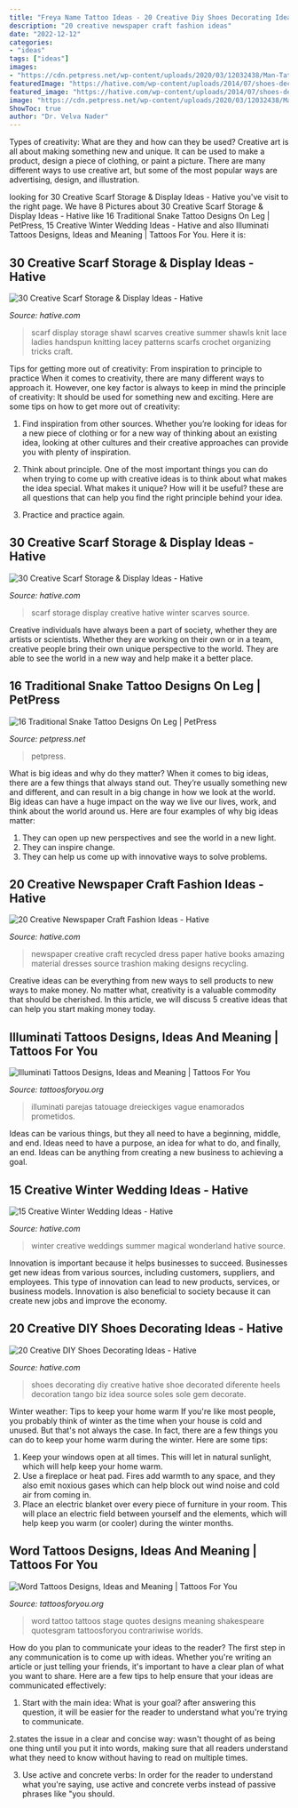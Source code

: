 ```yaml
---
title: "Freya Name Tattoo Ideas - 20 Creative Diy Shoes Decorating Ideas"
description: "20 creative newspaper craft fashion ideas"
date: "2022-12-12"
categories:
- "ideas"
tags: ["ideas"]
images:
- "https://cdn.petpress.net/wp-content/uploads/2020/03/12032438/Man-Tattoo-snake-on-leg-768x1024.jpg"
featuredImage: "https://hative.com/wp-content/uploads/2014/07/shoes-decorating-ideas/8-shoes-decorating-ideas.jpg"
featured_image: "https://hative.com/wp-content/uploads/2014/07/shoes-decorating-ideas/8-shoes-decorating-ideas.jpg"
image: "https://cdn.petpress.net/wp-content/uploads/2020/03/12032438/Man-Tattoo-snake-on-leg-768x1024.jpg"
ShowToc: true
author: "Dr. Velva Nader"
---
```



Types of creativity: What are they and how can they be used?
Creative art is all about making something new and unique. It can be used to make a product, design a piece of clothing, or paint a picture. There are many different ways to use creative art, but some of the most popular ways are advertising, design, and illustration.

	

		
looking for 30 Creative Scarf Storage &amp; Display Ideas - Hative you've visit to the right page. We have 8 Pictures about 30 Creative Scarf Storage &amp; Display Ideas - Hative like 16 Traditional Snake Tattoo Designs On Leg | PetPress, 15 Creative Winter Wedding Ideas - Hative and also Illuminati Tattoos Designs, Ideas and Meaning | Tattoos For You. Here it is:
		
    
## 30 Creative Scarf Storage &amp; Display Ideas - Hative

<img loading=lazy src="https://hative.com/wp-content/uploads/2015/03/scarf-storage-ideas/21-creative-scarf-storage-and-display-ideas.jpg" onerror="this.onerror=null;this.src='https://tse4.mm.bing.net/th?id=OIP.npvtAzNST_c6x7rgY7RB-gHaKS&amp;pid=15.1';" alt="30 Creative Scarf Storage &amp; Display Ideas - Hative">

_Source: hative.com_

>scarf display storage shawl scarves creative summer shawls knit lace ladies handspun knitting lacey patterns scarfs crochet organizing tricks craft. 

	

Tips for getting more out of creativity: From inspiration to principle to practice
When it comes to creativity, there are many different ways to approach it. However, one key factor is always to keep in mind the principle of creativity: It should be used for something new and exciting. Here are some tips on how to get more out of creativity:
1. Find inspiration from other sources. Whether you’re looking for ideas for a new piece of clothing or for a new way of thinking about an existing idea, looking at other cultures and their creative approaches can provide you with plenty of inspiration.

2. Think about principle. One of the most important things you can do when trying to come up with creative ideas is to think about what makes the idea special. What makes it unique? How will it be useful? these are all questions that can help you find the right principle behind your idea.

3. Practice and practice again.

    
## 30 Creative Scarf Storage &amp; Display Ideas - Hative

<img loading=lazy src="https://hative.com/wp-content/uploads/2015/03/scarf-storage-ideas/4-creative-scarf-storage-and-display-ideas.jpg" onerror="this.onerror=null;this.src='https://tse3.mm.bing.net/th?id=OIP.rnm8gfVyBMAJM-78RhnqxwHaJ4&amp;pid=15.1';" alt="30 Creative Scarf Storage &amp; Display Ideas - Hative">

_Source: hative.com_

>scarf storage display creative hative winter scarves source. 

	

Creative individuals have always been a part of society, whether they are artists or scientists. Whether they are working on their own or in a team, creative people bring their own unique perspective to the world. They are able to see the world in a new way and help make it a better place.

    
## 16 Traditional Snake Tattoo Designs On Leg | PetPress

<img loading=lazy src="https://cdn.petpress.net/wp-content/uploads/2020/03/12032438/Man-Tattoo-snake-on-leg-768x1024.jpg" onerror="this.onerror=null;this.src='https://tse2.mm.bing.net/th?id=OIP.kLdUJ83Ol6VCf12pCeK--AHaJ4&amp;pid=15.1';" alt="16 Traditional Snake Tattoo Designs On Leg | PetPress">

_Source: petpress.net_

>petpress. 

	

What is big ideas and why do they matter?
When it comes to big ideas, there are a few things that always stand out. They’re usually something new and different, and can result in a big change in how we look at the world. Big ideas can have a huge impact on the way we live our lives, work, and think about the world around us. Here are four examples of why big ideas matter: 
1. They can open up new perspectives and see the world in a new light.
2. They can inspire change.
3. They can help us come up with innovative ways to solve problems.

    
## 20 Creative Newspaper Craft Fashion Ideas - Hative

<img loading=lazy src="http://hative.com/wp-content/uploads/2014/10/newspaper-craft-fashion-ideas/2-creative-newspaper-craft-fashion-ideas.jpg" onerror="this.onerror=null;this.src='https://tse1.mm.bing.net/th?id=OIP.YABbSnoEV65VXtfJJdaXAgHaKv&amp;pid=15.1';" alt="20 Creative Newspaper Craft Fashion Ideas - Hative">

_Source: hative.com_

>newspaper creative craft recycled dress paper hative books amazing material dresses source trashion making designs recycling. 

	

Creative ideas can be everything from new ways to sell products to new ways to make money. No matter what, creativity is a valuable commodity that should be cherished. In this article, we will discuss 5 creative ideas that can help you start making money today.

    
## Illuminati Tattoos Designs, Ideas And Meaning | Tattoos For You

<img loading=lazy src="https://www.tattoosforyou.org/wp-content/uploads/2013/11/Illuminati-Eye-Tattoos-682x1024.jpg" onerror="this.onerror=null;this.src='https://tse1.mm.bing.net/th?id=OIP.WbneJ6wQ1wKMr-grEXCufwHaLH&amp;pid=15.1';" alt="Illuminati Tattoos Designs, Ideas and Meaning | Tattoos For You">

_Source: tattoosforyou.org_

>illuminati parejas tatouage dreieckiges vague enamorados prometidos. 

	

Ideas can be various things, but they all need to have a beginning, middle, and end. Ideas need to have a purpose, an idea for what to do, and finally, an end. Ideas can be anything from creating a new business to achieving a goal.

    
## 15 Creative Winter Wedding Ideas - Hative

<img loading=lazy src="https://hative.com/wp-content/uploads/2014/11/winter-wedding-ideas/3-creative-winter-wedding-ideas.jpg" onerror="this.onerror=null;this.src='https://tse3.mm.bing.net/th?id=OIP.DbMGoGUX-h8yTCMJ_SwoiwHaLH&amp;pid=15.1';" alt="15 Creative Winter Wedding Ideas - Hative">

_Source: hative.com_

>winter creative weddings summer magical wonderland hative source. 

	

Innovation is important because it helps businesses to succeed. Businesses get new ideas from various sources, including customers, suppliers, and employees. This type of innovation can lead to new products, services, or business models. Innovation is also beneficial to society because it can create new jobs and improve the economy.

    
## 20 Creative DIY Shoes Decorating Ideas - Hative

<img loading=lazy src="https://hative.com/wp-content/uploads/2014/07/shoes-decorating-ideas/8-shoes-decorating-ideas.jpg" onerror="this.onerror=null;this.src='https://tse2.mm.bing.net/th?id=OIP.ATVj1w82Yht3MjnvG5GkmAHaLI&amp;pid=15.1';" alt="20 Creative DIY Shoes Decorating Ideas - Hative">

_Source: hative.com_

>shoes decorating diy creative hative shoe decorated diferente heels decoration tango biz idea source soles sole gem decorate. 

	

Winter weather: Tips to keep your home warm
If you're like most people, you probably think of winter as the time when your house is cold and unused. But that's not always the case. In fact, there are a few things you can do to keep your home warm during the winter. Here are some tips:
1) Keep your windows open at all times. This will let in natural sunlight, which will help keep your home warm.
2) Use a fireplace or heat pad. Fires add warmth to any space, and they also emit noxious gases which can help block out wind noise and cold air from coming in.
3) Place an electric blanket over every piece of furniture in your room. This will place an electric field between yourself and the elements, which will help keep you warm (or cooler) during the winter months.

    
## Word Tattoos Designs, Ideas And Meaning | Tattoos For You

<img loading=lazy src="http://www.tattoosforyou.org/wp-content/uploads/2013/09/Word-Tattoo.jpg" onerror="this.onerror=null;this.src='https://tse2.mm.bing.net/th?id=OIP.EEPehCY6HTJzhN2eJMO9oQHaJ4&amp;pid=15.1';" alt="Word Tattoos Designs, Ideas and Meaning | Tattoos For You">

_Source: tattoosforyou.org_

>word tattoo tattoos stage quotes designs meaning shakespeare quotesgram tattoosforyou contrariwise worlds. 

	

How do you plan to communicate your ideas to the reader?
The first step in any communication is to come up with ideas. Whether you're writing an article or just telling your friends, it's important to have a clear plan of what you want to share. Here are a few tips to help ensure that your ideas are communicated effectively:
1. Start with the main idea: What is your goal? after answering this question, it will be easier for the reader to understand what you're trying to communicate.

2.states the issue in a clear and concise way: wasn't thought of as being one thing until you put it into words, making sure that all readers understand what they need to know without having to read on multiple times.

3. Use active and concrete verbs: In order for the reader to understand what you're saying, use active and concrete verbs instead of passive phrases like "you should.

